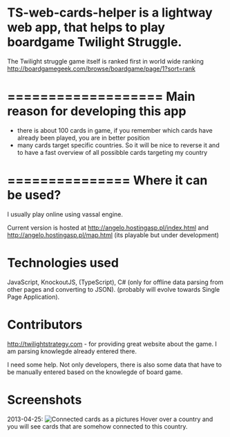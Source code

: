 TS-web-cards-helper is a lightway web app, that helps to play boardgame Twilight Struggle.
===================
The Twilight struggle game itself is ranked first in world wide ranking http://boardgamegeek.com/browse/boardgame/page/1?sort=rank

===================
Main reason for developing this app
===================
- there is about 100 cards in game, if you remember which cards have already been played, you are in better position
- many cards target specific countries. So it will be nice to reverse it and to have a fast overview of all possibble cards targeting my country

===============
Where it can be used?
===============
I usually play online using vassal engine.

Current version is hosted at 
http://angelo.hostingasp.pl/index.html and http://angelo.hostingasp.pl/map.html (its playable but under development)

Technologies used
===============
JavaScript, KnockoutJS, (TypeScript), C# (only for offline data parsing from other pages and converting to JSON). (probably will evolve towards Single Page Application).

Contributors
===============
http://twilightstrategy.com - for providing great website about the game. I am parsing knowlegde already entered there.

I need some help. Not only developers, there is also some data that have to be manually entered based on the knowlegde of board game.

Screenshots
===============

2013-04-25:
![Connected cards as a pictures](https://raw.github.com/kmorcinek/TS-web-cards-helper/master/screenshots/Cards_as_a_pictures.JPG)
Hover over a country and you will see cards that are somehow connected to this country.
